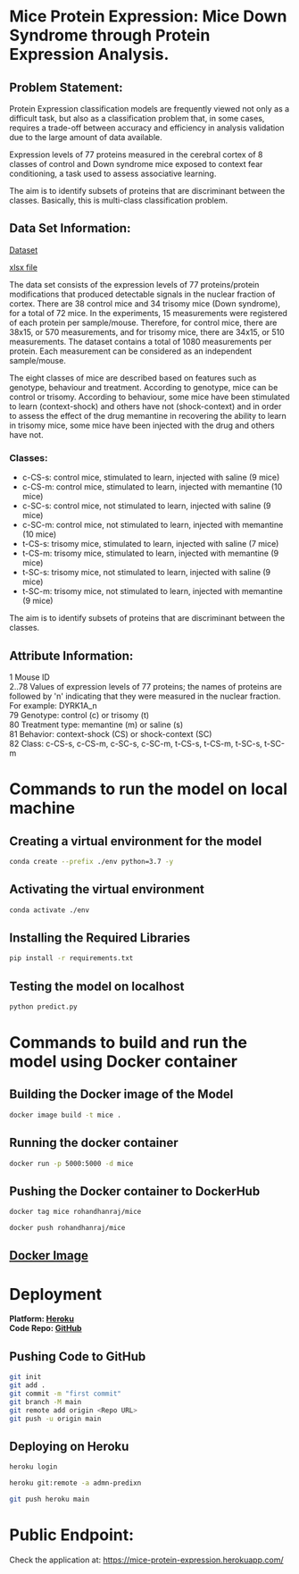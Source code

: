 # Mice Protein Expression: Mice Down Syndrome through Protein Expression Analysis.

## Problem Statement:
Protein Expression classification models are frequently viewed not only as a difficult task, but also as a classification problem that, in some cases, requires a trade-off between accuracy and efficiency in analysis validation due to the large amount of data available.  

Expression levels of 77 proteins measured in the cerebral cortex of 8 classes of control and Down syndrome mice exposed to context fear conditioning, a task used to assess associative learning.  

The aim is to identify subsets of proteins that are discriminant between the classes. Basically, this is multi-class classification problem.

## Data Set Information:

[Dataset](https://archive.ics.uci.edu/ml/datasets/Mice+Protein+Expression)

[xlsx file](https://archive.ics.uci.edu/ml/machine-learning-databases/00342/Data_Cortex_Nuclear.xls)

The data set consists of the expression levels of 77 proteins/protein modifications that produced detectable signals in the nuclear fraction of cortex. There are 38 control mice and 34 trisomy mice (Down syndrome), for a total of 72 mice. In the experiments, 15 measurements were registered of each protein per sample/mouse. Therefore, for control mice, there are 38x15, or 570 measurements, and for trisomy mice, there are 34x15, or 510 measurements. The dataset contains a total of 1080 measurements per protein. Each measurement can be considered as an independent sample/mouse.

The eight classes of mice are described based on features such as genotype, behaviour and treatment. According to genotype, mice can be control or trisomy. According to behaviour, some mice have been stimulated to learn (context-shock) and others have not (shock-context) and in order to assess the effect of the drug memantine in recovering the ability to learn in trisomy mice, some mice have been injected with the drug and others have not.

### Classes:
* c-CS-s: control mice, stimulated to learn, injected with saline (9 mice)
* c-CS-m: control mice, stimulated to learn, injected with memantine (10 mice)
* c-SC-s: control mice, not stimulated to learn, injected with saline (9 mice)
* c-SC-m: control mice, not stimulated to learn, injected with memantine (10 mice)
* t-CS-s: trisomy mice, stimulated to learn, injected with saline (7 mice)
* t-CS-m: trisomy mice, stimulated to learn, injected with memantine (9 mice)
* t-SC-s: trisomy mice, not stimulated to learn, injected with saline (9 mice)
* t-SC-m: trisomy mice, not stimulated to learn, injected with memantine (9 mice)

The aim is to identify subsets of proteins that are discriminant between the classes.


## Attribute Information:

1 Mouse ID  
2..78 Values of expression levels of 77 proteins; the names of proteins are followed by 'n' indicating that they were measured in the nuclear fraction. For example: DYRK1A_n  
79 Genotype: control (c) or trisomy (t)  
80 Treatment type: memantine (m) or saline (s)  
81 Behavior: context-shock (CS) or shock-context (SC)  
82 Class: c-CS-s, c-CS-m, c-SC-s, c-SC-m, t-CS-s, t-CS-m, t-SC-s, t-SC-m  

# Commands to run the model on local machine
## Creating a virtual environment for the model
```bash
conda create --prefix ./env python=3.7 -y
```
## Activating the virtual environment
```bash
conda activate ./env
```
## Installing the Required Libraries
```bash
pip install -r requirements.txt
```
## Testing the model on localhost
```bash
python predict.py
```

# Commands to build and run the model using Docker container
## Building the Docker image of the Model
```bash
docker image build -t mice .
```
## Running the docker container
```bash
docker run -p 5000:5000 -d mice
```
## Pushing the Docker container to DockerHub
```bash
docker tag mice rohandhanraj/mice

docker push rohandhanraj/mice
```
## [Docker Image](https://hub.docker.com/r/rohandhanraj/mice-protein-expression-prediction)

# Deployment
**Platform: [Heroku](https://mice-protein-expression.herokuapp.com/)**  
**Code Repo: [GitHub](https://github.com/rohan-dhanraj/MiceProteinExpression)**
## Pushing Code to GitHub
```bash
git init
git add .
git commit -m "first commit"
git branch -M main
git remote add origin <Repo URL>
git push -u origin main
```
## Deploying on Heroku
```bash
heroku login

heroku git:remote -a admn-predixn

git push heroku main
```

# Public Endpoint:
Check the application at: https://mice-protein-expression.herokuapp.com/
